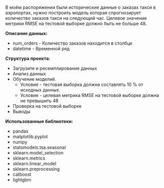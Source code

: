 В моём распоряжении были исторические данные о заказах такси в аэропортах, нужно построить модель которая спрогнозирует количество заказов такси на следующий час.
Целевое значение метрики RMSE на тестовой выборке должно быть не больше 48.

**Описание данных:**
- num_orders - Количество заказов находится в столбце
- datetime - Временной ряд


**Структура проекта:**
 - Загрузите и  ресемплирование данных
 - Анализ данных
 - Обучение моделий. 
     - Условие - тестовая выборка должна составлять 10 % от исходных данных.
     - Условие - целевая метрика RMSE на тестовой выборке должна не превышить 48
 - Проверка на тестовой выборке
 - Выводы
 
 **Использованные библиотеки:**
  - pandas
  - matplotlib.pyplot
  - numpy
  - statsmodels.tsa.seasonal
  - sklearn.model_selection
  - sklearn.metrics
  - sklearn.linear_model
  - sklearn.preprocessing
  - catboost
  - lightgbm
